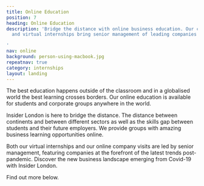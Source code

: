 ```yaml
---
title: Online Education
position: 7
heading: Online Education
description: 'Bridge the distance with online business education. Our company visits
  and virtual internships bring senior management of leading companies direct to you.

'
nav: online
background: person-using-macbook.jpg
repeatnav: true
category: internships
layout: landing
---
```


The best education happens outside of the classroom and in a globalised world the best learning crosses borders. Our online education is available for students and corporate groups anywhere in the world.

Insider London is here to bridge the distance. The distance between continents and between different sectors as well as the skills gap between students and their future employers. We provide groups with amazing business learning opportunities online.

Both our virtual internships and our online company visits are led by senior management, featuring companies at the forefront of the latest trends post-pandemic. Discover the new business landscape emerging from Covid-19 with Insider London.

Find out more below.
